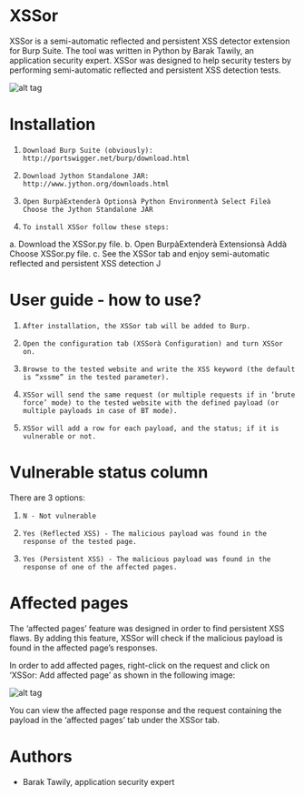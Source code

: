 # XSSor
XSSor is a semi-automatic reflected and persistent XSS detector extension for Burp Suite. The tool was written in Python by Barak Tawily, an application security expert. XSSor was designed to help security testers by performing semi-automatic reflected and persistent XSS detection tests.
 
![alt tag](https://raw.githubusercontent.com/Quitten/XSSor/master/xssor.jpg)
 
# Installation 
1.     Download Burp Suite (obviously): http://portswigger.net/burp/download.html
2.     Download Jython Standalone JAR: http://www.jython.org/downloads.html
3.     Open BurpàExtenderà Optionsà Python Environmentà Select Fileà Choose the Jython Standalone JAR
4.     To install XSSor follow these steps:
a.     Download the XSSor.py file.
b.     Open BurpàExtenderà Extensionsà Addà Choose XSSor.py file.
c.     See the XSSor tab and enjoy semi-automatic reflected and persistent XSS detection J
 
# User guide - how to use?
1.     After installation, the XSSor tab will be added to Burp.
2.     Open the configuration tab (XSSorà Configuration) and turn XSSor on.
3.     Browse to the tested website and write the XSS keyword (the default is “xssme” in the tested parameter).
4.     XSSor will send the same request (or multiple requests if in ‘brute force’ mode) to the tested website with the defined payload (or multiple payloads in case of BT mode).
5.     XSSor will add a row for each payload, and the status; if it is vulnerable or not.
 
# Vulnerable status column
There are 3 options:

1.     N - Not vulnerable
2.     Yes (Reflected XSS) - The malicious payload was found in the response of the tested page.
3.     Yes (Persistent XSS) - The malicious payload was found in the response of one of the affected pages.
 
# Affected pages
The ‘affected pages’ feature was designed in order to find persistent XSS flaws. By adding this feature, XSSor will check if the malicious payload is found in the affected page’s responses.
 
In order to add affected pages, right-click on the request and click on ‘XSSor: Add affected page’ as shown in the following image:

![alt tag](https://raw.githubusercontent.com/Quitten/XSSor/master/add_affected_page.jpg)
 
You can view the affected page response and the request containing the payload in the ‘affected pages’ tab under the XSSor tab.

# Authors
- Barak Tawily, application security expert
 
